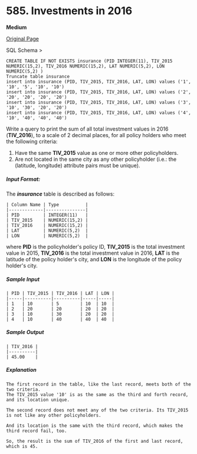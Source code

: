 # 585. Investments in 2016

**Medium**

[Original Page](https://leetcode.com/problems/investments-in-2016/)

SQL Schema >
```
CREATE TABLE IF NOT EXISTS insurance (PID INTEGER(11), TIV_2015 NUMERIC(15,2), TIV_2016 NUMERIC(15,2), LAT NUMERIC(5,2), LON NUMERIC(5,2) )
Truncate table insurance
insert into insurance (PID, TIV_2015, TIV_2016, LAT, LON) values ('1', '10', '5', '10', '10')
insert into insurance (PID, TIV_2015, TIV_2016, LAT, LON) values ('2', '20', '20', '20', '20')
insert into insurance (PID, TIV_2015, TIV_2016, LAT, LON) values ('3', '10', '30', '20', '20')
insert into insurance (PID, TIV_2015, TIV_2016, LAT, LON) values ('4', '10', '40', '40', '40')
```

Write a query to print the sum of all total investment values in 2016 (__TIV_2016__), to a scale of 2 decimal places, for all policy holders who meet the following criteria:
1. Have the same __TIV_2015__ value as one or more other policyholders.
2. Are not located in the same city as any other policyholder (i.e.: the (latitude, longitude) attribute pairs must be unique).

##### Input Format:
The ___insurance___ table is described as follows:
```
| Column Name | Type          |
|-------------|---------------|
| PID         | INTEGER(11)   |
| TIV_2015    | NUMERIC(15,2) |
| TIV_2016    | NUMERIC(15,2) |
| LAT         | NUMERIC(5,2)  |
| LON         | NUMERIC(5,2)  |
```
where __PID__ is the policyholder's policy ID, __TIV_2015__ is the total investment value in 2015, __TIV_2016__ is the total investment value in 2016, __LAT__ is the latitude of the policy holder's city, and __LON__ is the longitude of the policy holder's city.

##### Sample Input
```
| PID | TIV_2015 | TIV_2016 | LAT | LON |
|-----|----------|----------|-----|-----|
| 1   | 10       | 5        | 10  | 10  |
| 2   | 20       | 20       | 20  | 20  |
| 3   | 10       | 30       | 20  | 20  |
| 4   | 10       | 40       | 40  | 40  |
```

##### Sample Output
```
| TIV_2016 |
|----------|
| 45.00    |
```

##### Explanation
```
The first record in the table, like the last record, meets both of the two criteria.
The TIV_2015 value '10' is as the same as the third and forth record, and its location unique.

The second record does not meet any of the two criteria. Its TIV_2015 is not like any other policyholders.

And its location is the same with the third record, which makes the third record fail, too.

So, the result is the sum of TIV_2016 of the first and last record, which is 45.
```
